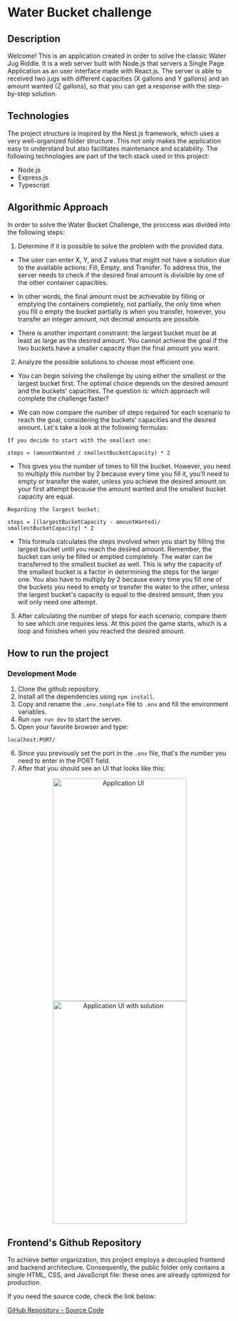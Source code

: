 # Water Bucket challenge

## Description

Welcome! This is an application created in order to solve the classic Water Jug Riddle. It is a web server built with Node.js that servers a Single Page Application as an user interface made with React.js.
The server is able to received two jugs with different capacities (X gallons and Y gallons) and an amount wanted (Z gallons), so that you can get a response with the step-by-step solution.

## Technologies

The project structure is inspired by the Nest.js framework, which uses a very well-organized folder structure. This not only makes the application easy to understand but also facilitates maintenance and scalability. The following technologies are part of the tech stack used in this project:

- Node.js
- Express.js
- Typescript

## Algorithmic Approach

In order to solve the Water Bucket Challenge, the proccess was divided into the following steps:

1. Determine if it is possible to solve the problem with the provided data.

- The user can enter X, Y, and Z values that might not have a solution due to the available actions: Fill, Empty, and Transfer. To address this, the server needs to check if the desired final amount is divisible by one of the other container capacities.

- In other words, the final amount must be achievable by filling or emptying the containers completely, not partially, the only time when you fill o empty the bucket partially is when you transfer, however, you transfer an integer amount, not decimal amounts are possible.

- There is another important constraint: the largest bucket must be at least as large as the desired amount. You cannot achieve the goal if the two buckets have a smaller capacity than the final amount you want.

2. Analyze the possible solutions to choose most efficient one.

- You can begin solving the challenge by using either the smallest or the largest bucket first. The optimal choice depends on the desired amount and the buckets' capacities. The question is: which approach will complete the challenge faster?

- We can now compare the number of steps required for each scenario to reach the goal, considering the buckets' capacities and the desired amount. Let's take a look at the following formulas:

```
If you decide to start with the smallest one:

steps = (amountWanted / smallestBucketCapacity) * 2
```

- This gives you the number of times to fill the bucket. However, you need to multiply this number by 2 because every time you fill it, you'll need to empty or transfer the water, unless you achieve the desired amount on your first attempt because the amount wanted and the smallest bucket capacity are equal.

```
Regarding the largest bucket:

steps = [(largestBucketCapacity - amountWanted)/ smallestBucketCapacity] * 2
```

- This formula calculates the steps involved when you start by filling the largest bucket until you reach the desired amount. Remember, the bucket can only be filled or emptied completely. The water can be transferred to the smallest bucket as well. This is why the capacity of the smallest bucket is a factor in determining the steps for the larger one. You also have to multiply by 2 because every time you fill one of the buckets you need to empty or transfer the water to the other, unless the largest bucket's capacity is equal to the desired amount, then you will only need one attempt.

3. After calculating the number of steps for each scenario, compare them to see which one requires less. At this point the game starts, which is a loop and finishes when you reached the desired amount.

## How to run the project

### Development Mode

1. Clone the github repository.
2. Install all the dependencies using `npm install`.
3. Copy and rename the `.env.template` file to `.env` and fill the environment variables.
4. Run `npm run dev` to start the server.
5. Open your favorite browser and type:

```
localhost:PORT/
```

6. Since you previously set the port in the `.env` file, that's the number you need to enter in the PORT field.
7. After that you should see an UI that looks like this:

<p align="center">
    <img src="https://i.imgur.com/I1IvxMW.png" width="300" height="500" title="Application UI">
    <img src="https://i.imgur.com/SR3FRub.png" width="300" height="500" title="Application UI with solution">
</p>

## Frontend's Github Repository

To achieve better organization, this project employs a decoupled frontend and backend architecture. Consequently, the public folder only contains a single HTML, CSS, and JavaScript file: these ones are already optimized for production.

If you need the source code, check the link below:

<a href="https://github.com/FranciscoJSB12/water-bucket-challenge-ui/" target="_blank">GiHub Repository - Source Code</a>
